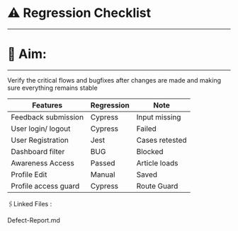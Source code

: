 # ⚠️ Regression Checklist 
----------------------------------------------------------------------------------------------------------------------------------------------------------------------

# 📌 Aim: 
----------------------------------------------------------------------------------------------------------------------------------------------------------------------
Verify the critical flows and bugfixes after changes are made and making sure everything remains stable 

| Features            | Regression | Note            | 
|---------------------|------------|-----------------|
| Feedback submission | Cypress    | Input missing   |
| User login/ logout  | Cypress    | Failed          |
| User Registration   | Jest       | Cases retested  |
| Dashboard filter    | BUG        | Blocked         |
| Awareness Access    | Passed     | Article loads   |
| Profile Edit        | Manual     | Saved           |
| Profile access guard | Cypress    | Route Guard     |


🖇Linked Files :

  Defect-Report.md
